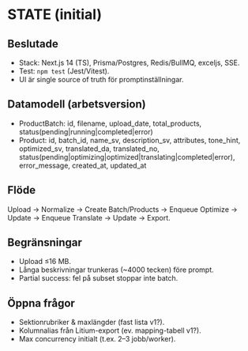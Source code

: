 # STATE (initial)
## Beslutade
- Stack: Next.js 14 (TS), Prisma/Postgres, Redis/BullMQ, exceljs, SSE.
- Test: `npm test` (Jest/Vitest).
- UI är single source of truth för promptinställningar.

## Datamodell (arbetsversion)
- ProductBatch: id, filename, upload_date, total_products, status(pending|running|completed|error)
- Product: id, batch_id, name_sv, description_sv, attributes, tone_hint,
  optimized_sv, translated_da, translated_no,
  status(pending|optimizing|optimized|translating|completed|error),
  error_message, created_at, updated_at

## Flöde
Upload → Normalize → Create Batch/Products → Enqueue Optimize → Update → Enqueue Translate → Update → Export.

## Begränsningar
- Upload ≤16 MB.
- Långa beskrivningar trunkeras (~4000 tecken) före prompt.
- Partial success: fel på subset stoppar inte batch.

## Öppna frågor
- Sektionrubriker & maxlängder (fast lista v1?). 
- Kolumnalias från Litium-export (ev. mapping-tabell v1?).
- Max concurrency initialt (t.ex. 2–3 jobb/worker).
